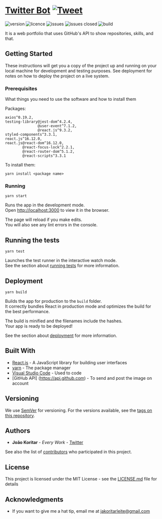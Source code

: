 # [Twitter Bot](https://twitter.com/hardillect) [![Tweet](https://img.shields.io/twitter/url/http/shields.io.svg?style=social&logo=twitter)](https://twitter.com/koritarsa)

![version](https://img.shields.io/badge/version-2.0.0-blue.svg?style=flat)
![licence](https://img.shields.io/badge/licence-MIT-blue.svg?style=flat)
![issues](https://img.shields.io/badge/issues-all%20open-green?style=flat)
![issues closed](https://img.shields.io/badge/closed%20issues-0-green.svg?style=flat)
![build](https://img.shields.io/badge/build-passing-orange.svg?style=flat)

It is a web portfolio that uses GitHub's API to show repositories, skills, and that.

## Getting Started

These instructions will get you a copy of the project up and running on your local machine for development and testing purposes. See deployment for notes on how to deploy the project on a live system.

### Prerequisites

What things you need to use the software and how to install them

Packages:

```
axios^0.19.2,
testing-library@jest-dom^4.2.4,
			   @user-event^7.1.2,
			   @react.js^9.3.2,
styled-components^3.3.1,
react.js^16.12.0,
react.js@react-dom^16.12.0,
	    @react-focus-lock^2.2.1,
	    @react-router-dom^5.1.2,
	    @react-scripts^3.3.1
```
To install them:

```
yarn install <package name>
```

### Running

```
yarn start
```

Runs the app in the development mode.<br />
Open [http://localhost:3000](http://localhost:3000) to view it in the browser.

The page will reload if you make edits.<br />
You will also see any lint errors in the console.

## Running the tests

```
yarn test
```

Launches the test runner in the interactive watch mode.<br />
See the section about [running tests](https://facebook.github.io/create-react-app/docs/running-tests) for more information.

## Deployment

```
yarn build
```

Builds the app for production to the `build` folder.<br />
It correctly bundles React in production mode and optimizes the build for the best performance.

The build is minified and the filenames include the hashes.<br />
Your app is ready to be deployed!

See the section about [deployment](https://facebook.github.io/create-react-app/docs/deployment) for more information.

## Built With

* [React.js](https://reactjs.org/) - A JavaScript library for building user interfaces
* [yarn](https://yarnpkg.com/) - The package manager
* [Visual Studio Code](https://code.visualstudio.com/) - Used to code
* [GitHub API] (https://api.github.com) - To send and post the image on account

## Versioning

We use [SemVer](http://semver.org/) for versioning. For the versions available, see the [tags on this repository](https://github.com/jakoritarleite/twitter-bot/tags).

## Authors

* **João Koritar** - *Every Work* - [Twitter](https://twitter.com/koritarsa)

See also the list of [contributors](https://github.com/jakoritarleite/twitter-bot/contributors) who participated in this project.

## License

This project is licensed under the MIT License - see the [LICENSE.md](LICENSE.md) file for details

## Acknowledgments

* If you want to give me a hat tip, email me at [jakoritarleite@gmail.com]()

